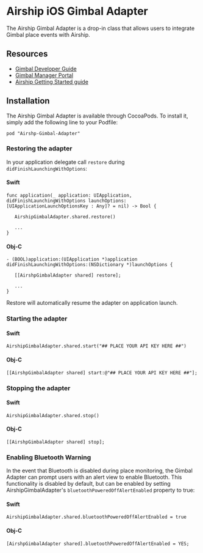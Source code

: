 # Airship iOS Gimbal Adapter

The Airship Gimbal Adapter is a drop-in class that allows users to integrate Gimbal place events with Airship.

## Resources
- [Gimbal Developer Guide](https://gimbal.com/doc/iosdocs/v2/devguide.html)
- [Gimbal Manager Portal](https://manager.gimbal.com)
- [Airship Getting Started guide](http://docs.airship.com/build/ios.html)

## Installation

The Airship Gimbal Adapter is available through CocoaPods. To install it, simply add the following line to your Podfile:

`pod "Airshp-Gimbal-Adapter"`

### Restoring the adapter

In your application delegate call `restore` during `didFinishLaunchingWithOptions`:

#### Swift

```
func application(_ application: UIApplication, didFinishLaunchingWithOptions launchOptions: [UIApplicationLaunchOptionsKey : Any]? = nil) -> Bool {

   AirshipGimbalAdapter.shared.restore()

   ...
}
```

#### Obj-C

```
- (BOOL)application:(UIApplication *)application didFinishLaunchingWithOptions:(NSDictionary *)launchOptions {

   [[AirshpGimbalAdapter shared] restore];

   ...
}
```

Restore will automatically resume the adapter on application launch.


### Starting the adapter

#### Swift

```
AirshipGimbalAdapter.shared.start("## PLACE YOUR API KEY HERE ##")
```

#### Obj-C

```
[[AirshpGimbalAdapter shared] start:@"## PLACE YOUR API KEY HERE ##"];
```

### Stopping the adapter

#### Swift

```
AirshipGimbalAdapter.shared.stop()
```

#### Obj-C

```
[[AirshpGimbalAdapter shared] stop];
```

### Enabling Bluetooth Warning

In the event that Bluetooth is disabled during place monitoring, the Gimbal Adapter can prompt users with an alert view
to enable Bluetooth. This functionality is disabled by default, but can be enabled by setting AirshipGimbalAdapter's
`bluetoothPoweredOffAlertEnabled` property to true:

#### Swift

```
AirshipGimbalAdapter.shared.bluetoothPoweredOffAlertEnabled = true
```

#### Obj-C

```
[AirshpGimbalAdapter shared].bluetoothPoweredOffAlertEnabled = YES;
```
